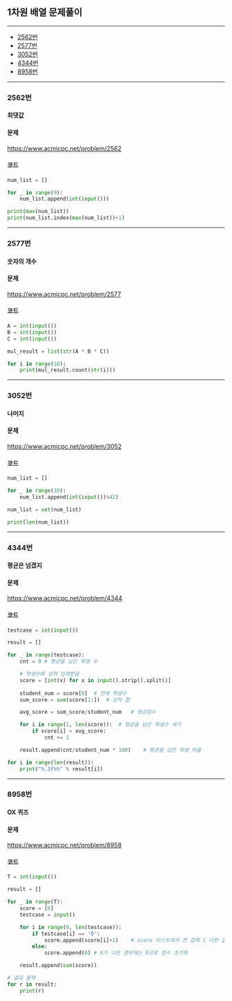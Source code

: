 ## 1차원 배열 문제풀이
--------------------------------------------------------
- [2562번](#2562번)
- [2577번](#2577번)
- [3052번](#3052번)
- [4344번](#4344번)
- [8958번](#8958번)

----------------------------------------------------




### 2562번
#### 최댓값

#### 문제
https://www.acmicpc.net/problem/2562

#### 코드

``` python
num_list = []

for _ in range(9):
    num_list.append(int(input()))

print(max(num_list))
print(num_list.index(max(num_list))+1)
```
----------------------------------------------------

### 2577번
#### 숫자의 개수

#### 문제
https://www.acmicpc.net/problem/2577

#### 코드

``` python
A = int(input())
B = int(input())
C = int(input())

mul_result = list(str(A * B * C))

for i in range(10):
    print(mul_result.count(str(i)))
```
----------------------------------------------------

### 3052번
#### 나머지

#### 문제
https://www.acmicpc.net/problem/3052

#### 코드

``` python
num_list = []

for _ in range(10):
    num_list.append(int(input())%42)

num_list = set(num_list)

print(len(num_list))
```
----------------------------------------------------

### 4344번
#### 평균은 넘겠지

#### 문제
https://www.acmicpc.net/problem/4344

#### 코드

``` python
testcase = int(input())

result = []

for _ in range(testcase):
    cnt = 0 # 평균을 넘은 학생 수

    # 학생수와 성적 입력받음
    score = [int(x) for x in input().strip().split()]
    
    student_num = score[0]  # 전체 학생수
    sum_score = sum(score[1:])  # 성적 합

    avg_score = sum_score/student_num   # 평균점수

    for i in range(1, len(score)):  # 평균을 넘은 학생수 세기
        if score[i] > avg_score:
            cnt += 1

    result.append(cnt/student_num * 100)    # 평균을 넘은 학생 비율

for i in range(len(result)):
    print("%.3f%%" % result[i])
```
----------------------------------------------------


### 8958번
#### OX 퀴즈

#### 문제
https://www.acmicpc.net/problem/8958

#### 코드

``` python
T = int(input())

result = []

for _ in range(T):
    score = [0]
    testcase = input()

    for i in range(0, len(testcase)):
        if testcase[i] == 'O':
            score.append(score[i]+1)    # score 리스트에서 전 값에 1 더한 값을 점수로 append
        else:
            score.append(0) # X가 나온 경우에는 0으로 점수 초기화

    result.append(sum(score))

# 결과 출력
for r in result:
    print(r)
```

